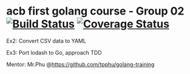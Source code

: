 # acb first golang course - Group 02 [![Build Status](https://travis-ci.org/danhnh/goclass.svg?branch=master)](https://travis-ci.org/danhnh/goclass) [![Coverage Status](https://coveralls.io/repos/github/danhnh/goclass/badge.svg?branch=master)](https://coveralls.io/github/danhnh/goclass?branch=master)

Ex2: Convert CSV data to YAML

Ex3: Port lodash to Go, approach TDD

Mentor: Mr.Phu @https://github.com/tpphu/golang-training
